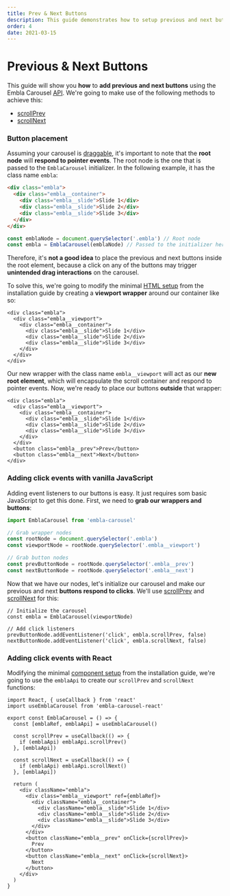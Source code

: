 ```yaml
---
title: Prev & Next Buttons
description: This guide demonstrates how to setup previous and next buttons using the Embla Carousel API.
order: 4
date: 2021-03-15
---
```


# Previous & Next Buttons

This guide will show you **how** to **add previous and next buttons** using the Embla Carousel [API](/api/). We're going to make use of the following methods to achieve this:

- [scrollPrev](/api/methods/#scrollprev)
- [scrollNext](/api/methods/#scrollnext)

### Button placement

Assuming your carousel is [draggable](/api/options/#draggable), it's important to note that the **root node** will **respond to pointer events**. The root node is the one that is passed to the `EmblaCarousel` initializer. In the following example, it has the class name `embla`:

```html
<div class="embla">
  <div class="embla__container">
    <div class="embla__slide">Slide 1</div>
    <div class="embla__slide">Slide 2</div>
    <div class="embla__slide">Slide 3</div>
  </div>
</div>
```

```js
const emblaNode = document.querySelector('.embla') // Root node
const embla = EmblaCarousel(emblaNode) // Passed to the initializer here
```

Therefore, it's **not a good idea** to place the previous and next buttons inside the root element, because a click on any of the buttons may trigger **unintended drag interactions** on the carousel.

To solve this, we're going to modify the minimal [HTML setup](/get-started/module/#the-html-structure) from the installation guide by creating a **viewport wrapper** around our container like so:

```html{2, 8}
<div class="embla">
  <div class="embla__viewport">
    <div class="embla__container">
      <div class="embla__slide">Slide 1</div>
      <div class="embla__slide">Slide 2</div>
      <div class="embla__slide">Slide 3</div>
    </div>
  </div>
</div>
```

Our new wrapper with the class name `embla__viewport` will act as our **new root element**, which will encapsulate the scroll container and respond to pointer events. Now, we're ready to place our buttons **outside** that wrapper:

```html{9-10}
<div class="embla">
  <div class="embla__viewport">
    <div class="embla__container">
      <div class="embla__slide">Slide 1</div>
      <div class="embla__slide">Slide 2</div>
      <div class="embla__slide">Slide 3</div>
    </div>
  </div>
  <button class="embla__prev">Prev</button>
  <button class="embla__next">Next</button>
</div>
```

### Adding click events with vanilla JavaScript

Adding event listeners to our buttons is easy. It just requires som basic JavaScript to get this done. First, we need to **grab our wrappers and buttons**:

```js
import EmblaCarousel from 'embla-carousel'

// Grab wrapper nodes
const rootNode = document.querySelector('.embla')
const viewportNode = rootNode.querySelector('.embla__viewport')

// Grab button nodes
const prevButtonNode = rootNode.querySelector('.embla__prev')
const nextButtonNode = rootNode.querySelector('.embla__next')
```

Now that we have our nodes, let's initialize our carousel and make our previous and next **buttons respond to clicks**. We'll use [scrollPrev](/api/methods/#scrollprev) and [scrollNext](/api/methods/#scrollnext) for this:

```js{5-6}
// Initialize the carousel
const embla = EmblaCarousel(viewportNode)

// Add click listeners
prevButtonNode.addEventListener('click', embla.scrollPrev, false)
nextButtonNode.addEventListener('click', embla.scrollNext, false)
```

### Adding click events with React

Modifying the minimal [component setup](/get-started/react/#the-component-structure) from the installation guide, we're going to use the `emblaApi` to create our `scrollPrev` and `scrollNext` functions:

```jsx{7-9,11-13,24,27}
import React, { useCallback } from 'react'
import useEmblaCarousel from 'embla-carousel-react'

export const EmblaCarousel = () => {
  const [emblaRef, emblaApi] = useEmblaCarousel()

  const scrollPrev = useCallback(() => {
    if (emblaApi) emblaApi.scrollPrev()
  }, [emblaApi])

  const scrollNext = useCallback(() => {
    if (emblaApi) emblaApi.scrollNext()
  }, [emblaApi])

  return (
    <div className="embla">
      <div class="embla__viewport" ref={emblaRef}>
        <div className="embla__container">
          <div className="embla__slide">Slide 1</div>
          <div className="embla__slide">Slide 2</div>
          <div className="embla__slide">Slide 3</div>
        </div>
      </div>
      <button className="embla__prev" onClick={scrollPrev}>
        Prev
      </button>
      <button className="embla__next" onClick={scrollNext}>
        Next
      </button>
    </div>
  )
}
```
